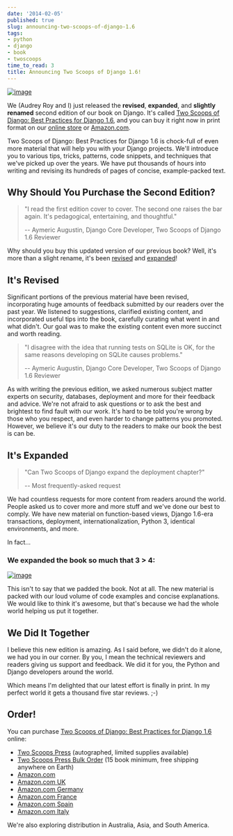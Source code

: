 ```yaml
---
date: '2014-02-05'
published: true
slug: announcing-two-scoops-of-django-1.6
tags:
- python
- django
- book
- twoscoops
time_to_read: 3
title: Announcing Two Scoops of Django 1.6!
---
```


[![image](images/two-scoops-django-co-authors-M.jpg)](https://roygreenfeld.com/products/two-scoops-of-django-1-6)

We (Audrey Roy and I) just released the **revised**, **expanded**, and
**slightly renamed** second edition of our book on Django. It's called
[Two Scoops of Django: Best Practices for Django
1.6](https://roygreenfeld.com/products/two-scoops-of-django-1-6), and
you can buy it right now in print format on our [online
store](https://roygreenfeld.com/products/two-scoops-of-django-1-6) or
[Amazon.com](https://amzn.to/1n98duC).

Two Scoops of Django: Best Practices for Django 1.6 is chock-full of
even more material that will help you with your Django projects. We'll
introduce you to various tips, tricks, patterns, code snippets, and
techniques that we've picked up over the years. We have put thousands
of hours into writing and revising its hundreds of pages of concise,
example-packed text.

## Why Should You Purchase the Second Edition?

> "I read the first edition cover to cover. The second one raises the
> bar again. It's pedagogical, entertaining, and thoughtful."
>
> -- Aymeric Augustin, Django Core Developer, Two Scoops of Django 1.6
> Reviewer

Why should you buy this updated version of our previous book? Well,
it's more than a slight rename, it's been
[revised](https://roygreenfeld.com/pages/two-scoops-of-django-1-6-change-list)
and
[expanded](https://roygreenfeld.com/pages/two-scoops-of-django-1-6-change-list)!

## It's Revised

Significant portions of the previous material have been revised,
incorporating huge amounts of feedback submitted by our readers over the
past year. We listened to suggestions, clarified existing content, and
incorporated useful tips into the book, carefully curating what went in
and what didn't. Our goal was to make the existing content even more
succinct and worth reading.

> "I disagree with the idea that running tests on SQLite is OK, for the
> same reasons developing on SQLite causes problems."
>
> -- Aymeric Augustin, Django Core Developer, Two Scoops of Django 1.6
> Reviewer

As with writing the previous edition, we asked numerous subject matter
experts on security, databases, deployment and more for their feedback
and advice. We're not afraid to ask questions or to ask the best and
brightest to find fault with our work. It's hard to be told you're
wrong by those who you respect, and even harder to change patterns you
promoted. However, we believe it's our duty to the readers to make our
book the best is can be.

## It's Expanded

> "Can Two Scoops of Django expand the deployment chapter?"
>
> -- Most frequently-asked request

We had countless requests for more content from readers around the
world. People asked us to cover more and more stuff and we've done our
best to comply. We have new material on function-based views, Django
1.6-era transactions, deployment, internationalization, Python 3,
identical environments, and more.

In fact...

### We expanded the book so much that **3 > 4**:

[![image](images/3vs4-M.jpg)](https://roygreenfeld.com/products/two-scoops-of-django-1-6)

This isn't to say that we padded the book. Not at all. The new material
is packed with our loud volume of code examples and concise
explanations. We would like to think it's awesome, but that's because
we had the whole world helping us put it together.

## We Did It Together

I believe this new edition is amazing. As I said before, we didn't do
it alone, we had you in our corner. By you, I mean the technical
reviewers and readers giving us support and feedback. We did it for you,
the Python and Django developers around the world.

Which means I'm delighted that our latest effort is finally in print.
In my perfect world it gets a thousand five star reviews. ;-)

## Order!

You can purchase [Two Scoops of Django: Best Practices for Django
1.6](https://roygreenfeld.com/products/two-scoops-of-django-1-6)
online:

-   [Two Scoops
    Press](https://roygreenfeld.com/products/two-scoops-of-django-1-6)
    (autographed, limited supplies available)
-   [Two Scoops Press Bulk
    Order](https://roygreenfeld.com/products/wholesale-two-scoops-of-django-best-practices-for-django-1-6)
    (15 book minimum, free shipping anywhere on Earth)
-   [Amazon.com](https://amzn.to/1n98duC)
-   [Amazon.com UK](https://amzn.to/1jejegF)
-   [Amazon.com Germany](https://amzn.to/1lzGGH5)
-   [Amazon.com France](https://amzn.to/1nRB2Pa)
-   [Amazon.com Spain](https://amzn.to/1b0TeCV)
-   [Amazon.com Italy](https://amzn.to/1bsZCAT)

We're also exploring distribution in Australia, Asia, and South
America.
